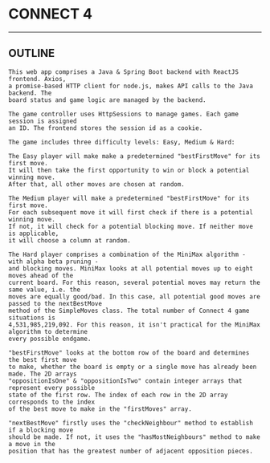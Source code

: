 # CONNECT 4
-----------
##  OUTLINE

	
	This web app comprises a Java & Spring Boot backend with ReactJS frontend. Axios,
	a promise-based HTTP client for node.js, makes API calls to the Java backend. The
	board status and game logic are managed by the backend.

	The game controller uses HttpSessions to manage games. Each game session is assigned
    an ID. The frontend stores the session id as a cookie.
	
	The game includes three difficulty levels: Easy, Medium & Hard:

	The Easy player will make make a predetermined "bestFirstMove" for its first move.
	It will then take the first opportunity to win or block a potential winning move.
	After that, all other moves are chosen at random.
	
	The Medium player will make a predetermined "bestFirstMove" for its first move.
	For each subsequent move it will first check if there is a potential winning move.
	If not, it will check for a potential blocking move. If neither move is applicable,
	it will choose a column at random.
	
	The Hard player comprises a combination of the MiniMax algorithm - with alpha beta pruning -
	and blocking moves. MiniMax looks at all potential moves up to eight moves ahead of the
	current board. For this reason, several potential moves may return the same value, i.e. the
	moves are equally good/bad. In this case, all potential good moves are passed to the nextBestMove
	method of the SimpleMoves class. The total number of Connect 4 game situations is
	4,531,985,219,092. For this reason, it isn't practical for the MiniMax algorithm to determine
	every possible endgame.  
	
	"bestFirstMove" looks at the bottom row of the board and determines the best first move
	to make, whether the board is empty or a single move has already been made. The 2D arrays
	"oppositionIsOne" & "oppositionIsTwo" contain integer arrays that represent every possible
	state of the first row. The index of each row in the 2D array corresponds to the index
	of the best move to make in the "firstMoves" array.
	
	"nextBestMove" firstly uses the "checkNeighbour" method to establish if a blocking move
	should be made. If not, it uses the "hasMostNeighbours" method to make a move in the
	position that has the greatest number of adjacent opposition pieces.
	